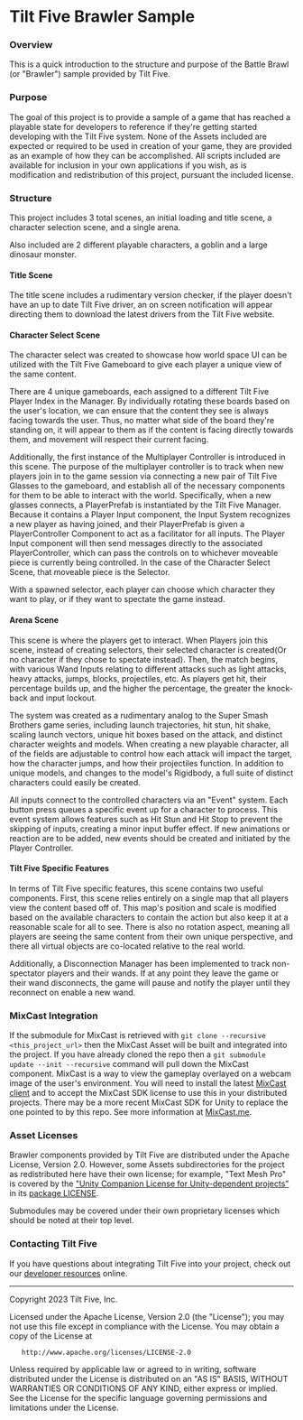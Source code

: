 # Tilt Five Brawler Sample

### Overview

This is a quick introduction to the structure and purpose of the Battle Brawl (or "Brawler") sample provided by Tilt Five.

### Purpose

The goal of this project is to provide a sample of a game that has reached a playable state for developers to reference if they're getting started developing with the Tilt Five system. None of the Assets included are expected or required to be used in creation of your game, they are provided as an example of how they can be accomplished. All scripts included are available for inclusion in your own applications if you wish, as is modification and redistribution of this project, pursuant the included license.

### Structure

This project includes 3 total scenes, an initial loading and title scene, a character selection scene, and a single arena. 

Also included are 2 different playable characters, a goblin and a large dinosaur monster.

#### Title Scene
The title scene includes a rudimentary version checker, if the player doesn't have an up to date Tilt Five driver, an on screen notification will appear directing them to download the latest drivers from the Tilt Five website.

#### Character Select Scene
The character select was created to showcase how world space UI can be utilized with the Tilt Five Gameboard to give each player a unique view of the same content. 

There are 4 unique gameboards, each assigned to a different Tilt Five Player Index in the Manager. By individually rotating these boards based on the user's location, we can ensure that the content they see is always facing towards the user. Thus, no matter what side of the board they're standing on, it will appear to them as if the content is facing directly towards them, and movement will respect their current facing.

Additionally, the first instance of the Multiplayer Controller is introduced in this scene. The purpose of the multiplayer controller is to track when new players join in to the game session via connecting a new pair of Tilt Five Glasses to the gameboard, and establish all of the necessary components for them to be able to interact with the world. Specifically, when a new glasses connects, a PlayerPrefab is instantiated by the Tilt Five Manager. Because it contains a Player Input component, the Input System recognizes a new player as having joined, and their PlayerPrefab is given a PlayerController Component to act as a facilitator for all inputs. The Player Input component will then send messages directly to the associated PlayerController, which can pass the controls on to whichever moveable piece is currently being controlled. In the case of the Character Select Scene, that moveable piece is the Selector. 

With a spawned selector, each player can choose which character they want to play, or if they want to spectate the game instead. 

#### Arena Scene

This scene is where the players get to interact. When Players join this scene, instead of creating selectors, their selected character is created(Or no character if they chose to spectate instead). Then, the match begins, with various Wand Inputs relating to different attacks such as light attacks, heavy attacks, jumps, blocks, projectiles, etc. As players get hit, their percentage builds up, and the higher the percentage, the greater the knock-back and input lockout.

The system was created as a rudimentary analog to the Super Smash Brothers game series, including launch trajectories, hit stun, hit shake, scaling launch vectors, unique hit boxes based on the attack, and distinct character weights and models. When creating a new playable character, all of the fields are adjustable to control how each attack will impact the target, how the character jumps, and how their projectiles function. In addition to unique models, and changes to the model's Rigidbody, a full suite of distinct characters could easily be created. 

All inputs connect to the controlled characters via an "Event" system. Each button press queues a specific event up for a character to process. This event system allows features such as Hit Stun and Hit Stop to prevent the skipping of inputs, creating a minor input buffer effect. If new animations or reaction are to be added, new events should be created and initiated by the Player Controller.

#### Tilt Five Specific Features

In terms of Tilt Five specific features, this scene contains two useful components. First, this scene relies entirely on a single map that all players view the content based off of. This map's position and scale is modified based on the available characters to contain the action but also keep it at a reasonable scale for all to see. There is also no rotation aspect, meaning all players are seeing the same content from their own unique perspective, and there all virtual objects are co-located relative to the real world.

Additionally, a Disconnection Manager has been implemented to track non-spectator players and their wands. If at any point they leave the game or their wand disconnects, the game will pause and notify the player until they reconnect on enable a new wand.

### MixCast Integration

If the submodule for MixCast is retrieved with `git clone --recursive <this_project_url>` then the MixCast Asset will be built and integrated into the project. If you have already cloned the repo then a `git submodule update --init --recursive` command will pull down the MixCast component. MixCast is a way to view the gameplay overlayed on a webcam image of the user's environment. You will need to install the latest [MixCast client](https://mixcast.me/download) and to accept the MixCast SDK license to use this in your distributed projects. There may be a more recent MixCast SDK for Unity to replace the one pointed to by this repo. See more information at [MixCast.me](https://mixcast.me/).

### Asset Licenses

Brawler components provided by Tilt Five are distributed under the Apache License, Version 2.0. However, some Assets subdirectories for the project as redistributed here have their own license; for example, "Text Mesh Pro" is covered by the ["Unity Companion License for Unity-dependent projects"](https://unity.com/legal/licenses/unity-companion-license) in its [package LICENSE](https://docs.unity3d.com/Packages/com.unity.textmeshpro@3.0/license/LICENSE.html). 

Submodules may be covered under their own proprietary licenses which should be noted at their top level.

### Contacting Tilt Five

If you have questions about integrating Tilt Five into your project, check out our [developer resources](https://www.tiltfive.com/make/home) online.

---

   Copyright 2023 Tilt Five, Inc.

   Licensed under the Apache License, Version 2.0 (the "License");
   you may not use this file except in compliance with the License.
   You may obtain a copy of the License at

       http://www.apache.org/licenses/LICENSE-2.0

   Unless required by applicable law or agreed to in writing, software
   distributed under the License is distributed on an "AS IS" BASIS,
   WITHOUT WARRANTIES OR CONDITIONS OF ANY KIND, either express or implied.
   See the License for the specific language governing permissions and
   limitations under the License.


